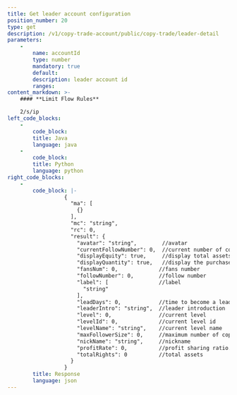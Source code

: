 ```yaml
---
title: Get leader account configuration
position_number: 20
type: get
description: /v1/copy-trade-account/public/copy-trade/leader-detail
parameters:
    -
        name: accountId
        type: number
        mandatory: true
        default:
        description: leader account id
        ranges:
content_markdown: >-
    #### **Limit Flow Rules**

    2/s/ip
left_code_blocks:
    -
        code_block:
        title: Java
        language: java
    -
        code_block:
        title: Python
        language: python
right_code_blocks:
    -
        code_block: |-
                  {
                    "ma": [
                      {}
                    ],
                    "mc": "string",
                    "rc": 0,
                    "result": {
                      "avatar": "string",        //avatar
                      "currentFollowNumber": 0,  //current number of copy traders
                      "displayEquity": true,     //display total assets or not
                      "displayQuantity": true,   //display the purchase quantity or not
                      "fansNum": 0,             //fans number
                      "followNumber": 0,        //follow number
                      "label": [                //label
                        "string"
                      ],
                      "leadDays": 0,            //time to become a lead
                      "leaderIntro": "string",  //leader introduction
                      "level": 0,               //current level
                      "levelId": 0,             //current level id
                      "levelName": "string",    //current level name
                      "maxFollowerSize": 0,     //maximum number of copy traders
                      "nickName": "string",     //nickname
                      "profitRate": 0,          //profit sharing ratio.
                      "totalRights": 0          //total assets
                    }
                  }
        title: Response
        language: json
---
```

